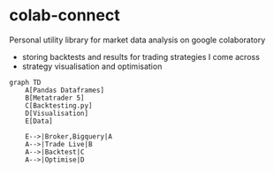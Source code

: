 # colab-connect

Personal utility library for market data analysis on google colaboratory

* storing backtests and results for trading strategies I come across
* strategy visualisation and optimisation

```mermaid
graph TD
    A[Pandas Dataframes]
    B[Metatrader 5]
    C[Backtesting.py]
    D[Visualisation]
    E[Data]

    E-->|Broker,Bigquery|A
    A-->|Trade Live|B
    A-->|Backtest|C
    A-->|Optimise|D
```


